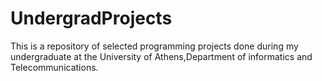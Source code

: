UndergradProjects
=================
This is a repository of selected programming projects done during my undergraduate
at the University of Athens,Department of informatics  and Telecommunications.
